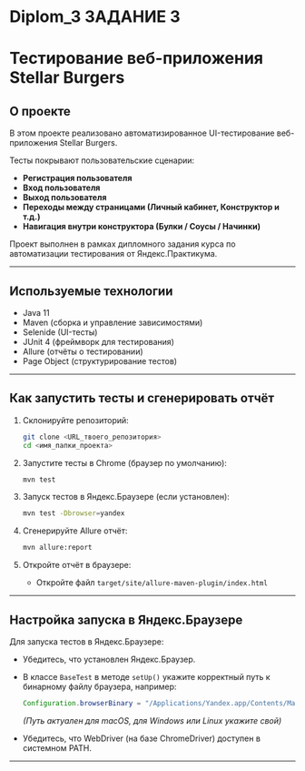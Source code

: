 # Diplom_3 ЗАДАНИЕ 3

# Тестирование веб-приложения Stellar Burgers

## О проекте

В этом проекте реализовано автоматизированное UI-тестирование веб-приложения Stellar Burgers.

Тесты покрывают пользовательские сценарии:

- **Регистрация пользователя**
- **Вход пользователя**
- **Выход пользователя**
- **Переходы между страницами (Личный кабинет, Конструктор и т.д.)**
- **Навигация внутри конструктора (Булки / Соусы / Начинки)**

Проект выполнен в рамках дипломного задания курса по автоматизации тестирования от Яндекс.Практикума.

---

## Используемые технологии

- Java 11
- Maven (сборка и управление зависимостями)
- Selenide (UI-тесты)
- JUnit 4 (фреймворк для тестирования)
- Allure (отчёты о тестировании)
- Page Object (структурирование тестов)

---

## Как запустить тесты и сгенерировать отчёт

1. Склонируйте репозиторий:
    ```bash
    git clone <URL_твоего_репозитория>
    cd <имя_папки_проекта>
    ```

2. Запустите тесты в Chrome (браузер по умолчанию):
    ```bash
    mvn test
    ```

3. Запуск тестов в Яндекс.Браузере (если установлен):
    ```bash
    mvn test -Dbrowser=yandex
    ```

4. Сгенерируйте Allure отчёт:
    ```bash
    mvn allure:report
    ```

5. Откройте отчёт в браузере:
    - Откройте файл `target/site/allure-maven-plugin/index.html`

---

## Настройка запуска в Яндекс.Браузере

Для запуска тестов в Яндекс.Браузере:

- Убедитесь, что установлен Яндекс.Браузер.
- В классе `BaseTest` в методе `setUp()` укажите корректный путь к бинарному файлу браузера, например:

    ```java
    Configuration.browserBinary = "/Applications/Yandex.app/Contents/MacOS/Yandex";
    ```

  *(Путь актуален для macOS, для Windows или Linux укажите свой)*

- Убедитесь, что WebDriver (на базе ChromeDriver) доступен в системном PATH.

---
